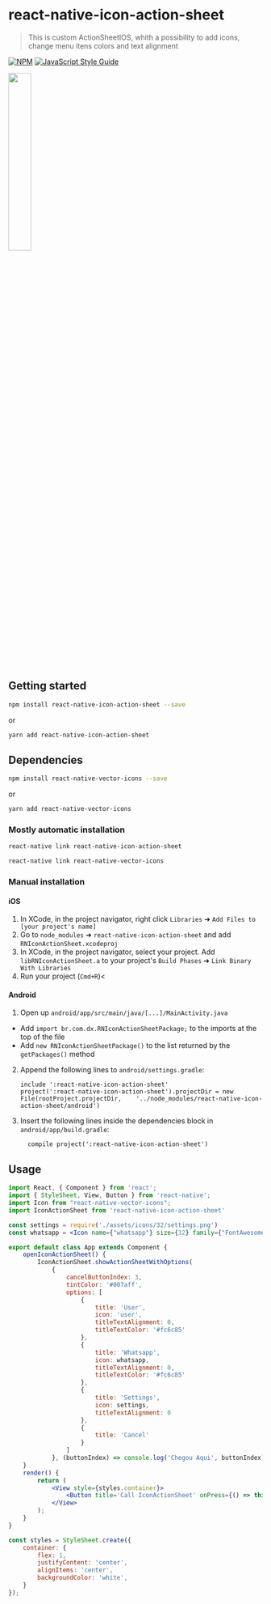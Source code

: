 # react-native-icon-action-sheet

> This is custom ActionSheetIOS, whith a possibility to add icons, change menu itens colors and text alignment

[![NPM](https://img.shields.io/npm/v/react-native-icon-action-sheet.svg)](https://www.npmjs.com/package/react-native-icon-action-sheet) [![JavaScript Style Guide](https://img.shields.io/badge/code_style-standard-brightgreen.svg)](https://standardjs.com)

<img src="https://raw.githubusercontent.com/danielxaraujo/react-native-icon-action-sheet/master/assets/2019-02-28%2017.32.22.gif" width="30%" height="30%">

## Getting started

```bash
npm install react-native-icon-action-sheet --save
```

or

```bash
yarn add react-native-icon-action-sheet
```

## Dependencies

```bash
npm install react-native-vector-icons --save
```

or

```bash
yarn add react-native-vector-icons
```


### Mostly automatic installation

```bash
react-native link react-native-icon-action-sheet

react-native link react-native-vector-icons
```

### Manual installation

#### iOS

1. In XCode, in the project navigator, right click `Libraries` ➜ `Add Files to [your project's name]`
2. Go to `node_modules` ➜ `react-native-icon-action-sheet` and add `RNIconActionSheet.xcodeproj`
3. In XCode, in the project navigator, select your project. Add `libRNIconActionSheet.a` to your project's `Build Phases` ➜ `Link Binary With Libraries`
4. Run your project (`Cmd+R`)<

#### Android

1. Open up `android/app/src/main/java/[...]/MainActivity.java`
  - Add `import br.com.dx.RNIconActionSheetPackage;` to the imports at the top of the file
  - Add `new RNIconActionSheetPackage()` to the list returned by the `getPackages()` method
2. Append the following lines to `android/settings.gradle`:
  	```
  	include ':react-native-icon-action-sheet'
  	project(':react-native-icon-action-sheet').projectDir = new File(rootProject.projectDir, 	'../node_modules/react-native-icon-action-sheet/android')
  	```
3. Insert the following lines inside the dependencies block in `android/app/build.gradle`:
  	```
      compile project(':react-native-icon-action-sheet')
  	```


## Usage

```jsx
import React, { Component } from 'react';
import { StyleSheet, View, Button } from 'react-native';
import Icon from "react-native-vector-icons";
import IconActionSheet from 'react-native-icon-action-sheet'

const settings = require('./assets/icons/32/settings.png')
const whatsapp = <Icon name={"whatsapp"} size={32} family={"FontAwesome"} />;

export default class App extends Component {
	openIconActionSheet() {
		IconActionSheet.showActionSheetWithOptions(
			{
				cancelButtonIndex: 3,
				tintColor: '#007aff',
				options: [
					{
						title: 'User',
						icon: 'user',
						titleTextAlignment: 0,
						titleTextColor: '#fc6c85'
					},
					{
						title: 'Whatsapp',
						icon: whatsapp,
						titleTextAlignment: 0,
						titleTextColor: '#fc6c85'
					},
					{
						title: 'Settings',
						icon: settings,
						titleTextAlignment: 0
					},
					{
						title: 'Cancel'
					}
				]
			}, (buttonIndex) => console.log('Chegou Aqui', buttonIndex))
	}
	render() {
		return (
			<View style={styles.container}>
				<Button title='Call IconActionSheet' onPress={() => this.openIconActionSheet()} />
			</View>
		);
	}
}

const styles = StyleSheet.create({
	container: {
		flex: 1,
		justifyContent: 'center',
		alignItems: 'center',
		backgroundColor: 'white',
	}
});
```
